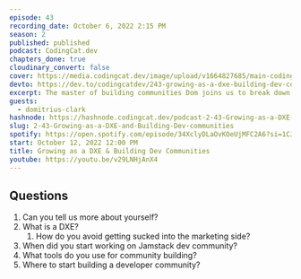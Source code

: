 ```yaml
---
episode: 43
recording_date: October 6, 2022 2:15 PM
season: 2
published: published
podcast: CodingCat.dev
chapters_done: true
cloudinary_convert: false
cover: https://media.codingcat.dev/image/upload/v1664827685/main-codingcatdev-photo/Growing-as-a-DXE-and-Building-Dev-communities.jpg
devto: https://dev.to/codingcatdev/243-growing-as-a-dxe-building-dev-communities-2109
excerpt: The master of building communities Dom joins us to break down how to build them, what a DXE does, and how to get shares at a startup.
guests:
  - domitrius-clark
hashnode: https://hashnode.codingcat.dev/podcast-2-43-Growing-as-a-DXE-and-Building-Dev-communities
slug: 2-43-Growing-as-a-DXE-and-Building-Dev-communities
spotify: https://open.spotify.com/episode/34XclyDLaOvKOeUjMFC2A6?si=1CJglsIcQye3d1-rlDuKQQ
start: October 12, 2022 12:00 PM
title: Growing as a DXE & Building Dev Communities
youtube: https://youtu.be/v29LNHjAnX4
---
```


## Questions

1. Can you tell us more about yourself?
2. What is a DXE?
   1. How do you avoid getting sucked into the marketing side?
3. When did you start working on Jamstack dev community?
4. What tools do you use for community building?
5. Where to start building a developer community?
